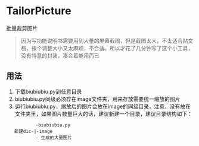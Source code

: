 # TailorPicture
批量裁剪图片
> 因为写功能说明书需要用到大量的屏幕截图，但是截图太大，不太适合贴文档，挨个调整大小又太麻烦，不合适。所以才花了几分钟写了这个小工具，没有特意的封装，凑合着能用而已

## 用法

1. 下载biubiubiu.py到任意目录
2. biubiubiu.py同级必须存在image文件夹，用来存放需要统一缩放的图片
3. 运行biubiubiu.py，缩放后的图片会放在image的同级目录，注意，没有放在文件夹里，如果图片数量巨大的话，建议新建一个目录，建议目录结构如下：
```
           -biubiubiu.py
   新建dic-|-image
           - 生成的大量图片
```
